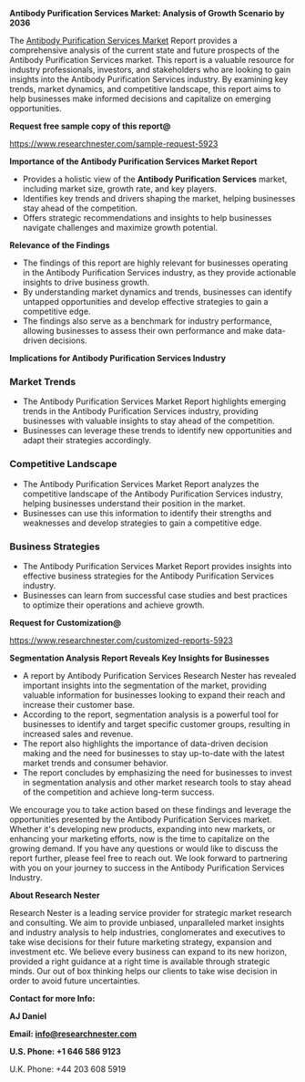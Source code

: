 ﻿<a name="_hlk168570615"></a><a name="_hlk168498031"></a>**Antibody Purification Services Market: Analysis of Growth Scenario by 2036**

The [Antibody Purification Services Market](https://www.researchnester.com/reports/antibody-purification-services-market/5923) Report provides a comprehensive analysis of the current state and future prospects of the Antibody Purification Services market. This report is a valuable resource for industry professionals, investors, and stakeholders who are looking to gain insights into the Antibody Purification Services industry. By examining key trends, market dynamics, and competitive landscape, this report aims to help businesses make informed decisions and capitalize on emerging opportunities.

**Request free sample copy of this report@**

<https://www.researchnester.com/sample-request-5923> 

**Importance of the Antibody Purification Services Market Report**

- Provides a holistic view of the **Antibody Purification Services** market, including market size, growth rate, and key players.
- Identifies key trends and drivers shaping the market, helping businesses stay ahead of the competition.
- Offers strategic recommendations and insights to help businesses navigate challenges and maximize growth potential.

**Relevance of the Findings**

- The findings of this report are highly relevant for businesses operating in the Antibody Purification Services industry, as they provide actionable insights to drive business growth.
- By understanding market dynamics and trends, businesses can identify untapped opportunities and develop effective strategies to gain a competitive edge.
- The findings also serve as a benchmark for industry performance, allowing businesses to assess their own performance and make data-driven decisions.

**Implications for Antibody Purification Services Industry**
### **Market Trends**
- The Antibody Purification Services Market Report highlights emerging trends in the Antibody Purification Services industry, providing businesses with valuable insights to stay ahead of the competition.
- Businesses can leverage these trends to identify new opportunities and adapt their strategies accordingly.
### **Competitive Landscape**
- The Antibody Purification Services Market Report analyzes the competitive landscape of the Antibody Purification Services industry, helping businesses understand their position in the market.
- Businesses can use this information to identify their strengths and weaknesses and develop strategies to gain a competitive edge.
### **Business Strategies**
- The Antibody Purification Services Market Report provides insights into effective business strategies for the Antibody Purification Services industry.
- Businesses can learn from successful case studies and best practices to optimize their operations and achieve growth.

**Request for Customization@**

<https://www.researchnester.com/customized-reports-5923> 

**Segmentation Analysis Report Reveals Key Insights for Businesses**

- A report by Antibody Purification Services Research Nester has revealed important insights into the segmentation of the market, providing valuable information for businesses looking to expand their reach and increase their customer base.
- According to the report, segmentation analysis is a powerful tool for businesses to identify and target specific customer groups, resulting in increased sales and revenue.
- The report also highlights the importance of data-driven decision making and the need for businesses to stay up-to-date with the latest market trends and consumer behavior.
- The report concludes by emphasizing the need for businesses to invest in segmentation analysis and other market research tools to stay ahead of the competition and achieve long-term success.

We encourage you to take action based on these findings and leverage the opportunities presented by the Antibody Purification Services market. Whether it's developing new products, expanding into new markets, or enhancing your marketing efforts, now is the time to capitalize on the growing demand. If you have any questions or would like to discuss the report further, please feel free to reach out. We look forward to partnering with you on your journey to success in the Antibody Purification Services Industry.

**About Research Nester**

Research Nester is a leading service provider for strategic market research and consulting. We aim to provide unbiased, unparalleled market insights and industry analysis to help industries, conglomerates and executives to take wise decisions for their future marketing strategy, expansion and investment etc. We believe every business can expand to its new horizon, provided a right guidance at a right time is available through strategic minds. Our out of box thinking helps our clients to take wise decision in order to avoid future uncertainties.

**Contact for more Info:**

**AJ Daniel**

**Email: info@researchnester.com**

**U.S. Phone: +1 646 586 9123**

U.K. Phone: +44 203 608 5919



